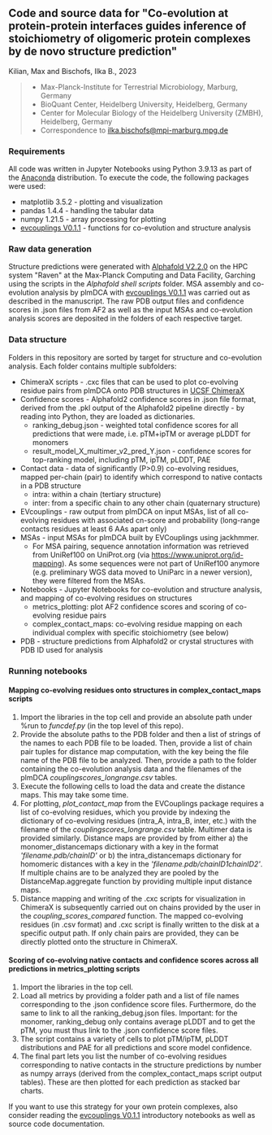 ## Code and source data for "Co-evolution at protein-protein interfaces guides inference of stoichiometry of oligomeric protein complexes by de novo structure prediction"

Kilian, Max and Bischofs, Ilka B., 2023

>* Max-Planck-Institute for Terrestrial Microbiology, Marburg, Germany 
>* BioQuant Center, Heidelberg University, Heidelberg, Germany
>* Center for Molecular Biology of the Heidelberg University (ZMBH), Heidelberg, Germany
>* Correspondence to ilka.bischofs@mpi-marburg.mpg.de

### Requirements
All code was written in Jupyter Notebooks using Python 3.9.13 as part of the [Anaconda](https://www.anaconda.com/) distribution.
To execute the code, the following packages were used:
* matplotlib 3.5.2 - plotting and visualization
* pandas 1.4.4 - handling the tabular data
* numpy 1.21.5 - array processing for plotting
* [evcouplings V0.1.1](https://github.com/debbiemarkslab/EVcouplings) - functions for co-evolution and structure analysis

### Raw data generation
Structure predictions were generated with [Alphafold V2.2.0](https://github.com/deepmind/alphafold) on the HPC system "Raven" at the Max-Planck Computing and Data Facility, Garching using the scripts in the *Alphafold shell scripts* folder. MSA assembly and co-evolution analysis by plmDCA with [evcouplings V0.1.1](https://github.com/debbiemarkslab/EVcouplings) was carried out as described in the manuscript. 
The raw PDB output files and confidence scores in .json files from AF2 as well as the input MSAs and co-evolution analysis scores are deposited in the folders of each respective target.

### Data structure
Folders in this repository are sorted by target for structure and co-evolution analysis.
Each folder contains multiple subfolders:

* ChimeraX scripts - .cxc files that can be used to plot co-evolving residue pairs from plmDCA onto PDB structures in [UCSF ChimeraX](https://www.cgl.ucsf.edu/chimerax/)
* Confidence scores - Alphafold2 confidence scores in .json file format, derived from the .pkl output of the Alphafold2 pipeline directly - by reading into Python, they are loaded as dictionaries.
  * ranking_debug.json - weighted total confidence scores for all predictions that were made, i.e. pTM+ipTM or average pLDDT for monomers
  * result_model_X_multimer_v2_pred_Y.json - confidence scores for top-ranking model, including pTM, ipTM, pLDDT, PAE
* Contact data -  data of significantly (P>0.9) co-evolving residues, mapped per-chain (pair) to identify which correspond to native contacts in a PDB structure
  * intra: within a chain (tertiary structure)
  * inter: from a specific chain to any other chain (quaternary structure)
* EVcouplings - raw output from plmDCA on input MSAs, list of all co-evolving residues with associated cn-score and probability (long-range contacts residues at least 6 AAs apart only)
* MSAs - input MSAs for plmDCA built by EVCouplings using jackhmmer.
  * For MSA pairing, sequence annotation information was retrieved from UniRef100 on UniProt.org (via https://www.uniprot.org/id-mapping). As some sequences were not part of UniRef100 anymore (e.g. preliminary WGS data moved to UniParc in a newer version), they were filtered from the MSAs. 
* Notebooks - Jupyter Notebooks for co-evolution and structure analysis, and mapping of co-evolving residues on structures
  * metrics_plotting: plot AF2 confidence scores and scoring of co-evolving residue pairs
  * complex_contact_maps:  co-evolving residue mapping on each individual complex with specific stoichiometry (see below)
* PDB - structure predictions from Alphafold2 or crystal structures with PDB ID used for analysis

### Running notebooks
#### Mapping co-evolving residues onto structures in complex_contact_maps scripts
1. Import the libraries in the top cell and provide an absolute path under %run to *funcdef.py* (in the top level of this repo).
2. Provide the absolute paths to the PDB folder and then a list of strings of the names to each PDB file to be loaded. Then, provide a list of chain pair tuples for distance map computation, with the key being the file name of the PDB file to be analyzed. Then, provide a path to the folder containing the co-evolution analysis data and the filenames of the plmDCA *couplingscores_longrange.csv* tables.
3. Execute the following cells to load the data and create the distance maps. This may take some time.
4. For plotting, *plot_contact_map* from the EVCouplings package requires a list of co-evolving residues, which you provide by indexing the dictionary of co-evolving residues (intra_A, intra_B, inter, etc.) with the filename of the *couplingscores_longrange.csv* table. Multimer data is provided similarly. Distance maps are provided by from either a) the monomer_distancemaps dictionary with a key in the format *'filename.pdb/chainID'* or b) the intra_distancemaps dictionary for homomeric distances with a key in the *'filename.pdb/chainID1chainID2'*. If multiple chains are to be analyzed they are pooled by the DistanceMap.aggregate function by providing multiple input distance maps.
5. Distance mapping and writing of the .cxc scripts for visualization in ChimeraX is subsequently carried out on chains provided by the user in the *coupling_scores_compared* function. The mapped co-evolving residues (in .csv format) and .cxc script is finally written to the disk at a specific output path. If only chain pairs are provided, they can be directly plotted onto the structure in ChimeraX.

#### Scoring of co-evolving native contacts and confidence scores across all predictions in metrics_plotting scripts
1. Import the libraries in the top cell.
2. Load all metrics by providing a folder path and a list of file names corresponding to the .json confidence score files. Furthermore, do the same to link to all the ranking_debug.json files. Important: for the monomer, ranking_debug only contains average pLDDT and to get the pTM, you must thus link to the .json confidence score files.
3. The script contains a variety of cells to plot pTM/ipTM, pLDDT distributions and PAE for all predictions and score model confidence.
4. The final part lets you list the number of co-evolving residues corresponding to native contacts in the structure predictions by number as numpy arrays (derived from the complex_contact_maps script output tables). These are then plotted for each prediction as stacked bar charts.

If you want to use this strategy for your own protein complexes, also consider reading the [evcouplings V0.1.1](https://github.com/debbiemarkslab/EVcouplings) introductory notebooks as well as source code documentation.
